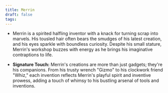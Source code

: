 ```yaml
---
title: Merrin
draft: false
tags:
---
```

- Merrin is a spirited halfling inventor with a knack for turning scrap into marvels. His tousled hair often bears the smudges of his latest creation, and his eyes sparkle with boundless curiosity. Despite his small stature, Merrin's workshop buzzes with energy as he brings his imaginative contraptions to life.

- **Signature Touch:** Merrin's creations are more than just gadgets; they're his companions. From his trusty wrench "Gizmo" to his clockwork friend "Whiz," each invention reflects Merrin's playful spirit and inventive prowess, adding a touch of whimsy to his bustling arsenal of tools and inventions.